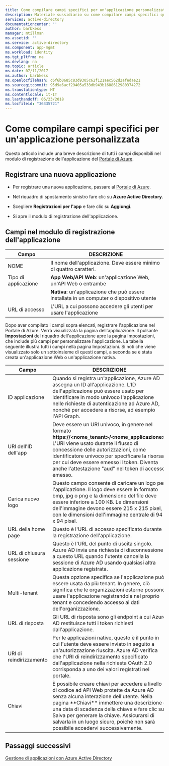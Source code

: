 ```yaml
---
title: Come compilare campi specifici per un'applicazione personalizzata | Microsoft Docs
description: Materiale sussidiario su come compilare campi specifici quando si registra un'applicazione personalizzata con Azure AD
services: active-directory
documentationcenter: ''
author: barbkess
manager: mtillman
ms.assetid: ''
ms.service: active-directory
ms.component: app-mgmt
ms.workload: identity
ms.tgt_pltfrm: na
ms.devlang: na
ms.topic: article
ms.date: 07/11/2017
ms.author: barbkess
ms.openlocfilehash: c6f6b0685c83d9305c62f121aec562d2afedae21
ms.sourcegitcommit: 95d9a6acf29405a533db943b1688612980374272
ms.translationtype: HT
ms.contentlocale: it-IT
ms.lasthandoff: 06/23/2018
ms.locfileid: "36335721"
---
```

# <a name="how-to-fill-out-specific-fields-for-a-custom-developed-application"></a>Come compilare campi specifici per un'applicazione personalizzata

Questo articolo include una breve descrizione di tutti i campi disponibili nel modulo di registrazione dell'applicazione del [Portale di Azure](https://portal.azure.com).

## <a name="register-a-new-application"></a>Registrare una nuova applicazione

-   Per registrare una nuova applicazione, passare al [Portale di Azure](https://portal.azure.com).

-   Nel riquadro di spostamento sinistro fare clic su **Azure Active Directory**.

-   Scegliere **Registrazioni per l'app** e fare clic su **Aggiungi**.

-   Si apre il modulo di registrazione dell'applicazione.

## <a name="fields-in-the-application-registration-form"></a>Campi nel modulo di registrazione dell'applicazione


| Campo            | DESCRIZIONE                                                                              |
|------------------|------------------------------------------------------------------------------------------|
| NOME             | Il nome dell'applicazione. Deve essere minimo di quattro caratteri.                |
| Tipo di applicazione | **App Web/API Web**: un'applicazione Web, un'API Web o entrambe 
| |**Nativa**: un'applicazione che può essere installata in un computer o dispositivo utente           |
| URL di accesso      | L'URL a cui possono accedere gli utenti per usare l'applicazione                                  |

Dopo aver compilato i campi sopra elencati, registrare l'applicazione nel Portale di Azure. Verrà visualizzata la pagina dell'applicazione. Il pulsante **Impostazioni** del riquadro dell'applicazione apre la pagina Impostazioni, che include più campi per personalizzare l'applicazione. La tabella seguente illustra tutti i campi nella pagina Impostazioni. Si noti che viene visualizzato solo un sottoinsieme di questi campi, a seconda se è stata creata un'applicazione Web o un'applicazione nativa.

| Campo           | DESCRIZIONE                                                                                                                                                                                                                                                                                                     |
|-----------------|-----------------------------------------------------------------------------------------------------------------------------------------------------------------------------------------------------------------------------------------------------------------------------------------------------------------|
| ID applicazione  | Quando si registra un'applicazione, Azure AD assegna un ID all'applicazione. L'ID dell'applicazione può essere usato per identificare in modo univoco l'applicazione nelle richieste di autenticazione ad Azure AD, nonché per accedere a risorse, ad esempio l'API Graph.                                                          |
| URI dell'ID dell'app      | Deve essere un URI univoco, in genere nel formato **https://&lt;nome\_tenant&gt;/&lt;nome\_applicazione&gt;.** L'URI viene usato durante il flusso di concessione delle autorizzazioni, come identificatore univoco per specificare la risorsa per cui deve essere emesso il token. Diventa anche l'attestazione "aud" nel token di accesso emesso. |
| Carica nuovo logo | Questo campo consente di caricare un logo per l'applicazione. Il logo deve essere in formato bmp, jpg o png e la dimensione del file deve essere inferiore a 100 KB. Le dimensioni dell'immagine devono essere 215 x 215 pixel, con le dimensioni dell'immagine centrale di 94 x 94 pixel.                                                       |
| URL della home page   | Questo è l'URL di accesso specificato durante la registrazione dell'applicazione.                                                                                                                                                                                                                                              |
| URL di chiusura sessione      | Questo è l'URL del punto di uscita singolo. Azure AD invia una richiesta di disconnessione a questo URL quando l'utente cancella la sessione di Azure AD usando qualsiasi altra applicazione registrata.                                                                                                                                       |
| Multi-tenant  | Questa opzione specifica se l'applicazione può essere usata da più tenant. In genere, ciò significa che le organizzazioni esterne possono usare l'applicazione registrandola nel proprio tenant e concedendo accesso ai dati dell'organizzazione.                                                                   |
| URL di risposta      | Gli URL di risposta sono gli endpoint a cui Azure AD restituisce tutti i token richiesti dall'applicazione.                                                                                                                                                                                                          |
| URI di reindirizzamento   | Per le applicazioni native, questo è il punto in cui l'utente deve essere inviato in seguito a un'autorizzazione riuscita. Azure AD verifica che l'URI di reindirizzamento specificato dall'applicazione nella richiesta OAuth 2.0 corrisponda a uno dei valori registrati nel portale.                                                            |
| Chiavi            | È possibile creare chiavi per accedere a livello di codice ad API Web protette da Azure AD senza alcuna interazione dell'utente. Nella pagina \*\*Chiavi\*\* immettere una descrizione e una data di scadenza della chiave e fare clic su Salva per generare la chiave. Assicurarsi di salvarla in un luogo sicuro, poiché non sarà possibile accedervi successivamente.             |

## <a name="next-steps"></a>Passaggi successivi
[Gestione di applicazioni con Azure Active Directory](manage-apps/what-is-application-management.md)
